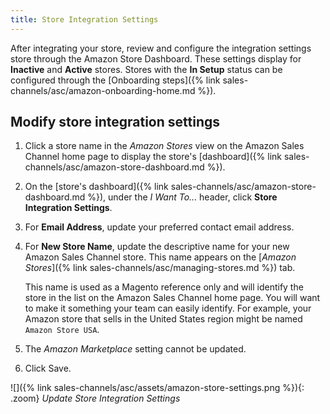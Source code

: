 ```yaml
---
title: Store Integration Settings
---
```



After integrating your store, review and configure the integration settings store through the Amazon Store Dashboard. These settings display for **Inactive** and **Active** stores. Stores with the **In Setup** status can be configured through the [Onboarding steps]({% link sales-channels/asc/amazon-onboarding-home.md %}).

## Modify store integration settings

1. Click a store name in the _Amazon Stores_ view on the Amazon Sales Channel home page to display the store's [dashboard]({% link sales-channels/asc/amazon-store-dashboard.md %}).

1. On the [store's dashboard]({% link sales-channels/asc/amazon-store-dashboard.md %}), under the _I Want To..._ header, click **Store Integration Settings**.

1. For **Email Address**, update your preferred contact email address.

1. For **New Store Name**, update the descriptive name for your new Amazon Sales Channel store. This name appears on the [_Amazon Stores_]({% link sales-channels/asc/managing-stores.md %}) tab.

    This name is used as a Magento reference only and will identify the store in the list on the Amazon Sales Channel home page. You will want to make it something your team can easily identify. For example, your Amazon store that sells in the United States region might be named `Amazon Store USA`.

1. The _Amazon Marketplace_ setting cannot be updated.

1. Click <span class="btn">Save</span>.

![]({% link sales-channels/asc/assets/amazon-store-settings.png %}){: .zoom}
_Update Store Integration Settings_
